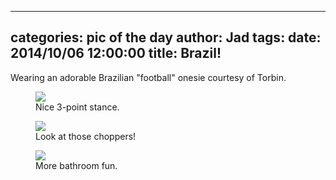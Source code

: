 
---
categories: pic of the day
author: Jad
tags: 
date: 2014/10/06 12:00:00
title: Brazil!
---
<p>
Wearing an adorable Brazilian "football" onesie courtesy of Torbin.
</p>
<figure>
<img src="/img/2014/10/06/img_9083_medium.jpg" />
<figcaption>Nice 3-point stance.</figcaption>
</figure>

<figure>
<img src="/img/2014/10/06/img_20141006_172228471_medium.jpg" />
<figcaption>Look at those choppers!</figcaption>
</figure>

<figure>
<img src="/img/2014/10/06/img_20141006185522_medium.jpg" />
<figcaption>More bathroom fun.</figcaption>
</figure>

